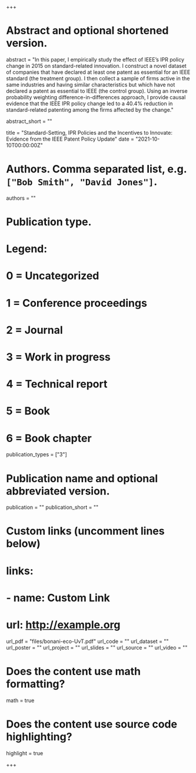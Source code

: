 +++
# Abstract and optional shortened version.
abstract = "In this paper, I empirically study the effect of IEEE’s IPR policy change in 2015 on standard-related innovation. I construct a novel dataset of companies that have declared at least one patent as essential for an IEEE standard (the treatment group). I then collect a sample of firms active in the same industries and having similar characteristics but which have not declared a patent as essential to IEEE (the control group). Using an inverse probability weighting difference-in-differences approach, I provide causal evidence that the IEEE IPR policy change led to a 40.4% reduction in standard-related patenting among the firms affected by the change."

abstract_short = ""

title = "Standard-Setting, IPR Policies and the Incentives to Innovate: Evidence from the IEEE Patent Policy Update"
date = "2021-10-10T00:00:00Z"

# Authors. Comma separated list, e.g. `["Bob Smith", "David Jones"]`.
authors = ""

# Publication type.
# Legend:
# 0 = Uncategorized
# 1 = Conference proceedings
# 2 = Journal
# 3 = Work in progress
# 4 = Technical report
# 5 = Book
# 6 = Book chapter
publication_types = ["3"]

# Publication name and optional abbreviated version.
publication = ""
publication_short = ""

# Custom links (uncomment lines below)
# links:
# - name: Custom Link
#   url: http://example.org

url_pdf = "files/bonani-eco-UvT.pdf"
url_code = ""
url_dataset = ""
url_poster = ""
url_project = ""
url_slides = ""
url_source = ""
url_video = ""

# Does the content use math formatting?
math = true

# Does the content use source code highlighting?
highlight = true


+++
